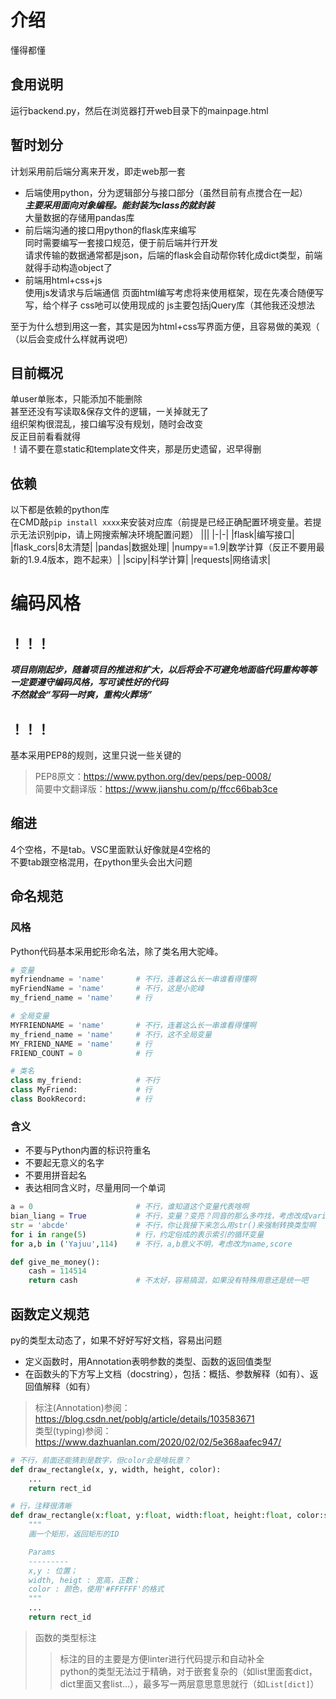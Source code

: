 # 介绍
懂得都懂

## 食用说明
运行backend.py，然后在浏览器打开web目录下的mainpage.html

## 暂时划分
计划采用前后端分离来开发，即走web那一套  
- 后端使用python，分为逻辑部分与接口部分（虽然目前有点搅合在一起）     
  ***主要采用面向对象编程。能封装为class的就封装***     
  大量数据的存储用pandas库       
- 前后端沟通的接口用python的flask库来编写      
  同时需要编写一套接口规范，便于前后端并行开发     
  请求传输的数据通常都是json，后端的flask会自动帮你转化成dict类型，前端就得手动构造object了     
- 前端用html+css+js       
  使用js发请求与后端通信
  页面html编写考虑将来使用框架，现在先凑合随便写写，给个样子
  css吔可以使用现成的
  js主要包括jQuery库（其他我还没想法   

至于为什么想到用这一套，其实是因为html+css写界面方便，且容易做的美观（     
（以后会变成什么样就再说吧）

## 目前概况
单user单账本，只能添加不能删除     
甚至还没有写读取&保存文件的逻辑，一关掉就无了      
组织架构很混乱，接口编写没有规划，随时会改变     
反正目前看看就得     
！请不要在意static和template文件夹，那是历史遗留，迟早得删

## 依赖
以下都是依赖的python库     
在CMD敲`pip install xxxx`来安装对应库（前提是已经正确配置环境变量。若提示无法识别pip，请上网搜索解决环境配置问题）
|||
|-|-|
|flask|编写接口|
|flask_cors|8太清楚|
|pandas|数据处理|
|numpy==1.9|数学计算（反正不要用最新的1.9.4版本，跑不起来）|
|scipy|科学计算|
|requests|网络请求|


# 编码风格
## ！！！
***项目刚刚起步，随着项目的推进和扩大，以后将会不可避免地面临代码重构等等    
一定要遵守编码风格，写可读性好的代码     
不然就会“写码一时爽，重构火葬场”***    
## ！！！

基本采用PEP8的规则，这里只说一些关键的     
>PEP8原文：https://www.python.org/dev/peps/pep-0008/      
>简要中文翻译版：https://www.jianshu.com/p/ffcc66bab3ce      
## 缩进
4个空格，不是tab。VSC里面默认好像就是4空格的    
不要tab跟空格混用，在python里头会出大问题

## 命名规范
### 风格
Python代码基本采用蛇形命名法，除了类名用大驼峰。
~~~python
# 变量
myfriendname = 'name'       # 不行，连着这么长一串谁看得懂啊
myFriendName = 'name'       # 不行，这是小驼峰
my_friend_name = 'name'     # 行

# 全局变量
MYFRIENDNAME = 'name'       # 不行，连着这么长一串谁看得懂啊
my_friend_name = 'name'     # 不行，这不全局变量
MY_FRIEND_NAME = 'name'     # 行
FRIEND_COUNT = 0            # 行

# 类名
class my_friend:            # 不行
class MyFriend:             # 行
class BookRecord:           # 行
~~~

### 含义
- 不要与Python内置的标识符重名
- 不要起无意义的名字
- 不要用拼音起名
- 表达相同含义时，尽量用同一个单词
~~~python
a = 0                       # 不行，谁知道这个变量代表啥啊
bian_liang = True           # 不行，变量？变亮？同音的那么多咋找，考虑改成variable
str = 'abcde'               # 不行，你让我接下来怎么用str()来强制转换类型啊
for i in range(5)           # 行，约定俗成的表示索引的循环变量
for a,b in ('Yajuu',114)    # 不行，a,b意义不明，考虑改为name,score

def give_me_money():
    cash = 114514
    return cash             # 不太好，容易搞混，如果没有特殊用意还是统一吧
~~~

## 函数定义规范
py的类型太动态了，如果不好好写好文档，容易出问题
- 定义函数时，用Annotation表明参数的类型、函数的返回值类型
- 在函数头的下方写上文档（docstring），包括：概括、参数解释（如有）、返回值解释（如有）

>标注(Annotation)参阅：https://blog.csdn.net/poblg/article/details/103583671   
>类型(typing)参阅：https://www.dazhuanlan.com/2020/02/02/5e368aafec947/       

~~~python
# 不行，前面还能猜到是数字，但color会是啥玩意？
def draw_rectangle(x, y, width, height, color):
    ...
    return rect_id

# 行，注释很清晰
def draw_rectangle(x:float, y:float, width:float, height:float, color:str) -> int:
    """
    画一个矩形，返回矩形的ID

    Params
    ---------
    x,y : 位置；
    width, heigt : 宽高，正数；
    color : 颜色，使用'#FFFFFF'的格式
    """
    ...
    return rect_id
~~~
>函数的类型标注
>>标注的目的主要是方便linter进行代码提示和自动补全    
>>python的类型无法过于精确，对于嵌套复杂的（如list里面套dict，dict里面又套list...），最多写一两层意思意思就行（如`List[dict]`）     

>>
>    

